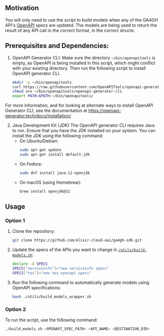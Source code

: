 ## Motivation
You will only need to use the script to build models when any of the GA4GH API's [OpenAPI](https://www.openapis.org/) specs are updated. The models are being used to return the result of any API call in the correct format, in the correct structs.

## Prerequisites and Dependencies:
1. OpenAPI Generator CLI: Make sure the directory `~/bin/openapitools` is empty, as OpenAPI is being installed in this script, which might conflict with your existing directory. Then run the following script to install OpenAPI generator CLI.
    ```sh
    mkdir -p ~/bin/openapitools
    curl https://raw.githubusercontent.com/OpenAPITools/openapi-generator/master/bin/utils/openapi-generator-cli.sh > ~/bin/openapitools/openapi-generator-cli
    chmod u+x ~/bin/openapitools/openapi-generator-cli
    export PATH=$PATH:~/bin/openapitools/
    ```
For more information, and for looking at alternate ways to install OpenAPI Generator CLI, see the documentation at https://openapi-generator.tech/docs/installation/ 

2. Java Development Kit (JDK)
    The OpenAPI generator CLI requires Java to run. Ensure that you have the JDK installed on your system.
    You can install the JDK using the following command:
    - On Ubuntu/Debian:
        ```sh
        sudo apt-get update
        sudo apt-get install default-jdk
        ```
    - On Fedora:
        ```sh
        sudo dnf install java-11-openjdk
        ```
    - On macOS (using Homebrew):
        ```sh
        brew install openjdk@11
        ```

## Usage

### Option 1
1. Clone the repository:
    ```sh
    git clone https://github.com/elixir-cloud-aai/ga4gh-sdk.git
    ```
2. Update the specs of the APIs you want to change in [`/utils/build-models.sh`](command:_github.copilot.openRelativePath?%5B%7B%22scheme%22%3A%22file%22%2C%22authority%22%3A%22%22%2C%22path%22%3A%22%2Fhome%2Faarav%2Fdev%2Fga4gh-sdk%2Futils%2Fbuild_models_wrapper.sh%22%2C%22query%22%3A%22%22%2C%22fragment%22%3A%22%22%7D%5D "/home/aarav/dev/ga4gh-sdk/utils/build_models_wrapper.sh"):
    ```sh
    declare -A SPECS
    SPECS["serviceinfo"]="new serviceinfo specs"
    SPECS["tes"]="new tes openapi specs"
    ```
3. Run the following command to automatically generate models using OpenAPI specifications:
    ```sh
    bash ./utils/build_models_wrapper.sh
    ```

### Option 2
To run the script, use the following command:
```sh
./build_models.sh <OPENAPI_SPEC_PATH> <API_NAME> <DESTINATION_DIR>
